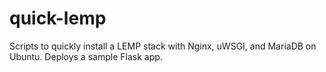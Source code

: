 quick-lemp
==========

Scripts to quickly install a LEMP stack with Nginx, uWSGI, and MariaDB on Ubuntu. Deploys a sample Flask app.
